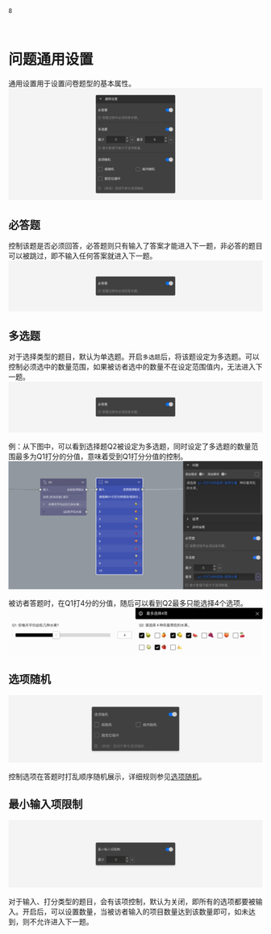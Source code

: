```index
8
```
```tag

```
```summary

```

# 问题通用设置

通用设置用于设置问卷题型的基本属性。
<img src='../../assets/snapshots/node-setting/options/section.png'>

## 必答题

控制该题是否必须回答，必答题则只有输入了答案才能进入下一题，非必答的题目可以被跳过，即不输入任何答案就进入下一题。
<img src='../../assets/snapshots/node-setting/options/required.png'>

## 多选题

对于选择类型的题目，默认为单选题。开启`多选题`后，将该题设定为多选题。可以控制必须选中的数量范围，如果被访者选中的数量不在设定范围值内，无法进入下一题。
<img src='../../assets/snapshots/node-setting/options/required.png'>

例：从下图中，可以看到选择题Q2被设定为多选题，同时设定了多选题的数量范围最多为Q1打分的分值，意味着受到Q1打分分值的控制。
<img src='../../assets/snapshots/node-setting/options/multiple-answer/variable.png'>

被访者答题时，在Q1打4分的分值，随后可以看到Q2最多只能选择4个选项。
<img src='../../assets/snapshots/node-setting/options/multiple-answer/sample.png'>

## 选项随机

<img src='../../assets/snapshots/node-setting/common/randomize.png'>

控制选项在答题时打乱顺序随机展示，详细规则参见[选项随机](./option-random.md)。

## 最小输入项限制

<img src='../../assets/snapshots/node-setting/common/minimum-limit.png'>

对于输入、打分类型的题目，会有该项控制，默认为关闭，即所有的选项都要被输入。开启后，可以设置数量，当被访者输入的项目数量达到该数量即可，如未达到，则不允许进入下一题。

